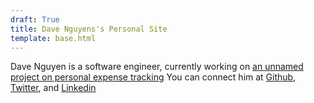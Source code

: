 ```yaml
---
draft: True
title: Dave Nguyens's Personal Site
template: base.html
---
```


Dave Nguyen is a software engineer, currently working on [an unnamed project on personal expense tracking](#)
You can connect him at [Github](https://github.com/nguyendv), [Twitter](https://twitter.com/dvnguyen89), and [Linkedin](https://linkedin.com/dvnguyenualr)